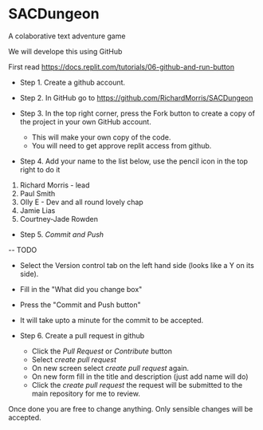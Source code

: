 # SACDungeon

A colaborative text adventure game

We will develope this using GitHub

First read
 https://docs.replit.com/tutorials/06-github-and-run-button
 
* Step 1. Create a github account.
 
* Step 2. In GitHub go to 
https://github.com/RichardMorris/SACDungeon

* Step 3. In the top right corner, press the Fork button to create a copy of the project in your own GitHub account.

  * This will make your own copy of the code.
  * You will need to get approve replit access from github.

* Step 4. Add your name to the list below, use the pencil icon in the top right to do it

1. Richard Morris - lead
2. Paul Smith
3. Olly E - Dev and all round lovely chap
4. Jamie Lias
5. Courtney-Jade Rowden

* Step 5. *Commit and Push* 

-- TODO 
  * Select the Version control tab on the left hand side (looks like a Y on its side).
  * Fill in the "What did you change box"
  * Press the "Commit and Push button"
  * It will take upto a minute for the commit to be accepted.

* Step 6. Create a pull request in github
  * Click the *Pull Request* or *Contribute* button
  * Select *create pull request*
  * On new screen select *create pull request* again.
  * On new form fill in the title and description (just add name will do)
  * Click the *create pull request* the request will be submitted to the main repository for me to review.

Once done you are free to change anything. Only sensible changes will be accepted.


   





